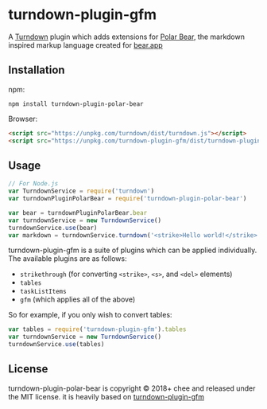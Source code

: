 # turndown-plugin-gfm

A [Turndown](https://github.com/domchristie/turndown) plugin which adds
extensions for [Polar Bear](https://bear.app/faq/Markup%20:%20Markdown/Polar%20Bear%20markup%20language/), 
the markdown inspired markup language created for [bear.app](https://bear.app/)

## Installation

npm:

```
npm install turndown-plugin-polar-bear
```

Browser:

```html
<script src="https://unpkg.com/turndown/dist/turndown.js"></script>
<script src="https://unpkg.com/turndown-plugin-gfm/dist/turndown-plugin-gfm.js"></script>
```

## Usage

```js
// For Node.js
var TurndownService = require('turndown')
var turndownPluginPolarBear = require('turndown-plugin-polar-bear')

var bear = turndownPluginPolarBear.bear
var turndownService = new TurndownService()
turndownService.use(bear)
var markdown = turndownService.turndown('<strike>Hello world!</strike>')
```

turndown-plugin-gfm is a suite of plugins which can be applied individually. The available plugins are as follows:

- `strikethrough` (for converting `<strike>`, `<s>`, and `<del>` elements)
- `tables`
- `taskListItems`
- `gfm` (which applies all of the above)

So for example, if you only wish to convert tables:

```js
var tables = require('turndown-plugin-gfm').tables
var turndownService = new TurndownService()
turndownService.use(tables)
```

## License

turndown-plugin-polar-bear is copyright © 2018+ chee and released under the MIT license.
it is heavily based on [turndown-plugin-gfm](https://github.com/domchristie/turndown-plugin-gfm)